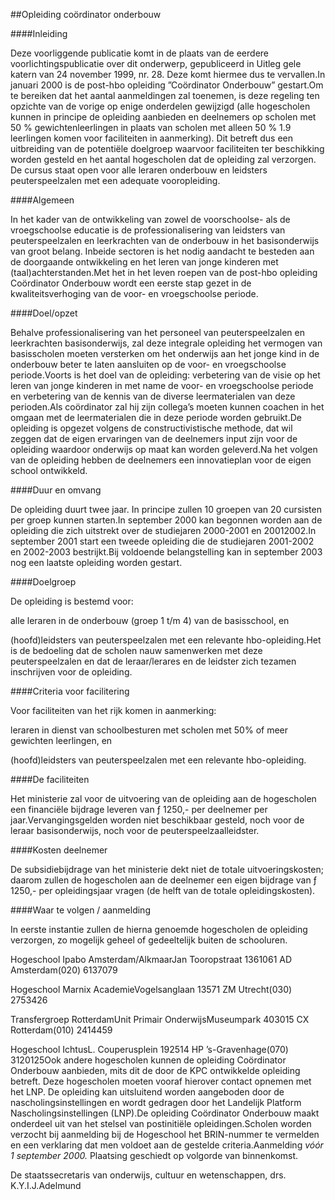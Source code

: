 <meta http-equiv='Content-Type' content='text/html; charset=utf-8' />

##Opleiding coördinator onderbouw

####Inleiding

Deze voorliggende publicatie komt in de plaats van de eerdere voorlichtingspublicatie over dit onderwerp, gepubliceerd in Uitleg gele katern van 24 november 1999, nr. 28. Deze komt hiermee dus te vervallen.In januari 2000 is de post-hbo opleiding ”Coördinator Onderbouw” gestart.Om te bereiken dat het aantal aanmeldingen zal toenemen, is deze regeling ten opzichte van de vorige op enige onderdelen gewijzigd (alle hogescholen kunnen in principe de opleiding aanbieden en deelnemers op scholen met 50 % gewichtenleerlingen in plaats van scholen met alleen 50 % 1.9 leerlingen komen voor faciliteiten in aanmerking). Dit betreft dus een uitbreiding van de potentiële doelgroep waarvoor faciliteiten ter beschikking worden gesteld en het aantal hogescholen dat de opleiding zal verzorgen. De cursus staat open voor alle leraren onderbouw en leidsters peuterspeelzalen met een adequate vooropleiding.

####Algemeen

In het kader van de ontwikkeling van zowel de voorschoolse- als de vroegschoolse educatie is de professionalisering van leidsters van peuterspeelzalen en leerkrachten van de onderbouw in het basisonderwijs van groot belang. Inbeide sectoren is het nodig aandacht te besteden aan de doorgaande ontwikkeling en het leren van jonge kinderen met (taal)achterstanden.Met het in het leven roepen van de post-hbo opleiding Coördinator Onderbouw wordt een eerste stap gezet in de kwaliteitsverhoging van de voor- en vroegschoolse periode.

####Doel/opzet

Behalve professionalisering van het personeel van peuterspeelzalen en leerkrachten basisonderwijs, zal deze integrale opleiding het vermogen van basisscholen moeten versterken om het onderwijs aan het jonge kind in de onderbouw beter te laten aansluiten op de voor- en vroegschoolse periode.Voorts is het doel van de opleiding: verbetering van de visie op het leren van jonge kinderen in met name de voor- en vroegschoolse periode en verbetering van de kennis van de diverse leermaterialen van deze perioden.Als coördinator zal hij zijn collega’s moeten kunnen coachen in het omgaan met de leermaterialen die in deze periode worden gebruikt.De opleiding is opgezet volgens de constructivistische methode, dat wil zeggen dat de eigen ervaringen van de deelnemers input zijn voor de opleiding waardoor onderwijs op maat kan worden geleverd.Na het volgen van de opleiding hebben de deelnemers een innovatieplan voor de eigen school ontwikkeld.

####Duur en omvang

De opleiding duurt twee jaar. In principe zullen 10 groepen van 20 cursisten per groep kunnen starten.In september 2000 kan begonnen worden aan de opleiding die zich uitstrekt over de studiejaren 2000-2001 en 20012002.In september 2001 start een tweede opleiding die de studiejaren 2001-2002 en 2002-2003 bestrijkt.Bij voldoende belangstelling kan in september 2003 nog een laatste opleiding worden gestart.

####Doelgroep

De opleiding is bestemd voor:

alle leraren in de onderbouw (groep 1 t/m 4) van de basisschool, en

(hoofd)leidsters van peuterspeelzalen met een relevante hbo-opleiding.Het is de bedoeling dat de scholen nauw samenwerken met deze peuterspeelzalen en dat de leraar/lerares en de leidster zich tezamen inschrijven voor de opleiding.

####Criteria voor facilitering

Voor faciliteiten van het rijk komen in aanmerking:

leraren in dienst van schoolbesturen met scholen met 50% of meer gewichten leerlingen, en

(hoofd)leidsters van peuterspeelzalen met een relevante hbo-opleiding.

####De faciliteiten

Het ministerie zal voor de uitvoering van de opleiding aan de hogescholen een financiële bijdrage leveren van ƒ 1250,- per deelnemer per jaar.Vervangingsgelden worden niet beschikbaar gesteld, noch voor de leraar basisonderwijs, noch voor de peuterspeelzaalleidster.

####Kosten deelnemer

De subsidiebijdrage van het ministerie dekt niet de totale uitvoeringskosten; daarom zullen de hogescholen aan de deelnemer een eigen bijdrage van ƒ 1250,- per opleidingsjaar vragen (de helft van de totale opleidingskosten).

####Waar te volgen / aanmelding

In eerste instantie zullen de hierna genoemde hogescholen de opleiding verzorgen, zo mogelijk geheel of gedeeltelijk buiten de schooluren.

Hogeschool Ipabo Amsterdam/AlkmaarJan Tooropstraat 1361061 AD Amsterdam(020) 6137079

Hogeschool Marnix AcademieVogelsanglaan 13571 ZM Utrecht(030) 2753426

Transfergroep RotterdamUnit Primair OnderwijsMuseumpark 403015 CX Rotterdam(010) 2414459

Hogeschool IchtusL. Couperusplein 192514 HP ’s-Gravenhage(070) 3120125Ook andere hogescholen kunnen de opleiding Coördinator Onderbouw aanbieden, mits dit de door de KPC ontwikkelde opleiding betreft. Deze hogescholen moeten vooraf hierover contact opnemen met het LNP. De opleiding kan uitsluitend worden aangeboden door de nascholingsinstellingen en wordt gedragen door het Landelijk Platform Nascholingsinstellingen (LNP).De opleiding Coördinator Onderbouw maakt onderdeel uit van het stelsel van postinitiële opleidingen.Scholen worden verzocht bij aanmelding bij de Hogeschool het BRIN-nummer te vermelden en een verklaring dat men voldoet aan de gestelde criteria.Aanmelding *vóór 1 september 2000.* Plaatsing geschiedt op volgorde van binnenkomst.

De 
staatssecretaris van onderwijs, cultuur en wetenschappen, 
drs. K.Y.I.J.Adelmund
